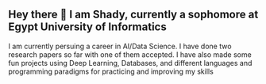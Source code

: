 ## Hey there 👋 I am Shady, currently a sophomore at Egypt University of Informatics
I am currently persuing a career in AI/Data Science. I have done two research papers so far with one of them accepted. I have also made some fun projects using Deep Learning, Databases, and different languages and programming paradigms for practicing and improving my skills 

<!--
**SHIXOOM/SHIXOOM** is a ✨ _special_ ✨ repository because its `README.md` (this file) appears on your GitHub profile.

Here are some ideas to get you started:

- 🔭 I’m currently working on ...
- 🌱 I’m currently learning ...
- 👯 I’m looking to collaborate on ...
- 🤔 I’m looking for help with ...
- 💬 Ask me about ...
- 📫 How to reach me: ...
- 😄 Pronouns: ...
- ⚡ Fun fact: ...
-->
